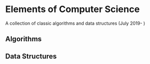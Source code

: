 # Elements of Computer Science

A collection of classic algorithms and data structures (July 2019- )

## Algorithms

## Data Structures
